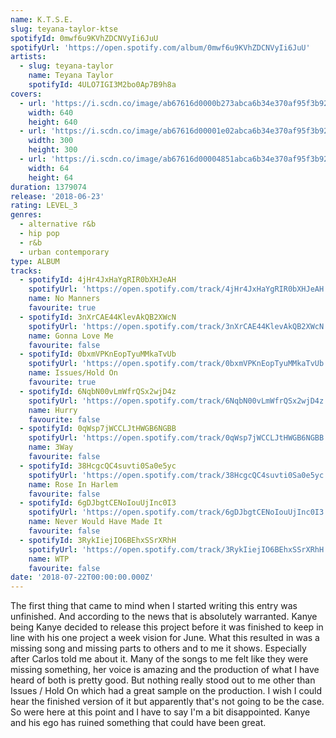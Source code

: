```yaml
---
name: K.T.S.E.
slug: teyana-taylor-ktse
spotifyId: 0mwf6u9KVhZDCNVyIi6JuU
spotifyUrl: 'https://open.spotify.com/album/0mwf6u9KVhZDCNVyIi6JuU'
artists:
  - slug: teyana-taylor
    name: Teyana Taylor
    spotifyId: 4ULO7IGI3M2bo0Ap7B9h8a
covers:
  - url: 'https://i.scdn.co/image/ab67616d0000b273abca6b34e370af95f3b926bd'
    width: 640
    height: 640
  - url: 'https://i.scdn.co/image/ab67616d00001e02abca6b34e370af95f3b926bd'
    width: 300
    height: 300
  - url: 'https://i.scdn.co/image/ab67616d00004851abca6b34e370af95f3b926bd'
    width: 64
    height: 64
duration: 1379074
release: '2018-06-23'
rating: LEVEL_3
genres:
  - alternative r&b
  - hip pop
  - r&b
  - urban contemporary
type: ALBUM
tracks:
  - spotifyId: 4jHr4JxHaYgRIR0bXHJeAH
    spotifyUrl: 'https://open.spotify.com/track/4jHr4JxHaYgRIR0bXHJeAH'
    name: No Manners
    favourite: true
  - spotifyId: 3nXrCAE44KlevAkQB2XWcN
    spotifyUrl: 'https://open.spotify.com/track/3nXrCAE44KlevAkQB2XWcN'
    name: Gonna Love Me
    favourite: false
  - spotifyId: 0bxmVPKnEopTyuMMkaTvUb
    spotifyUrl: 'https://open.spotify.com/track/0bxmVPKnEopTyuMMkaTvUb'
    name: Issues/Hold On
    favourite: true
  - spotifyId: 6NqbN00vLmWfrQSx2wjD4z
    spotifyUrl: 'https://open.spotify.com/track/6NqbN00vLmWfrQSx2wjD4z'
    name: Hurry
    favourite: false
  - spotifyId: 0qWsp7jWCCLJtHWGB6NGBB
    spotifyUrl: 'https://open.spotify.com/track/0qWsp7jWCCLJtHWGB6NGBB'
    name: 3Way
    favourite: false
  - spotifyId: 38HcgcQC4suvti0Sa0e5yc
    spotifyUrl: 'https://open.spotify.com/track/38HcgcQC4suvti0Sa0e5yc'
    name: Rose In Harlem
    favourite: false
  - spotifyId: 6gDJbgtCENoIouUjInc0I3
    spotifyUrl: 'https://open.spotify.com/track/6gDJbgtCENoIouUjInc0I3'
    name: Never Would Have Made It
    favourite: false
  - spotifyId: 3RykIiejIO6BEhxSSrXRhH
    spotifyUrl: 'https://open.spotify.com/track/3RykIiejIO6BEhxSSrXRhH'
    name: WTP
    favourite: false
date: '2018-07-22T00:00:00.000Z'
---
```

The first thing that came to mind when I started writing this entry was unfinished. And
according to the news that is absolutely warranted. Kanye being Kanye decided to release
this project before it was finished to keep in line with his one project a week vision for
June. What this resulted in was a missing song and missing parts to others and to me it shows.
Especially after Carlos told me about it. Many of the songs to me felt like they were missing
something, her voice is amazing and the production of what I have heard of both is pretty
good. But nothing really stood out to me other than Issues / Hold On which had a great sample
on the production. I wish I could hear the finished version of it but apparently that's not
going to be the case. So were here at this point and I have to say I'm a bit disappointed.
Kanye and his ego has ruined something that could have been great.

